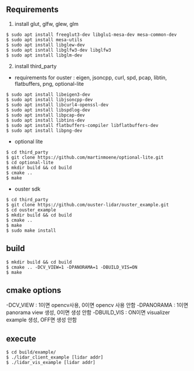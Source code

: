 ## Requirements

1. install glut, glfw, glew, glm
```
$ sudo apt install freeglut3-dev libglu1-mesa-dev mesa-common-dev
$ sudo apt install mesa-utils
$ sudo apt install libglew-dev
$ sudo apt isntall libglfw3-dev libglfw3
$ sudo apt install libglm-dev
```

2. install third_party
 - requirements for ouster : eigen, jsoncpp, curl, spd, pcap, libtin, flatbuffers, png, optional-lite
```
$ sudo apt install libeigen3-dev
$ sudo apt install libjsoncpp-dev
$ sudo apt install libcurl4-openssl-dev
$ sudo apt install libspdlog-dev
$ sudo apt install libpcap-dev
$ sudo apt install libtins-dev
$ sudo apt install flatbuffers-compiler libflatbuffers-dev
$ sudo apt install libpng-dev
```
 - optional lite
```
$ cd third_party
$ git clone https://github.com/martinmoene/optional-lite.git
$ cd optional-lite
$ mkdir build && cd build
$ cmake ..
$ make
```
 - ouster sdk 
```
$ cd third_party
$ git clone https://github.com/ouster-lidar/ouster_example.git
$ cd ouster_example
$ mkdir build && cd build
$ cmake ..
$ make
$ sudo make install
```

## build
```
$ mkdir build && cd build
$ cmake .. -DCV_VIEW=1 -DPANORAMA=1 -DBUILD_VIS=ON
$ make
```

## cmake options
-DCV_VIEW : 1이면 opencv사용, 0이면 opencv 사용 안함
-DPANORAMA : 1이면 panorama view 생성, 0이면 생성 안함
-DBUILD_VIS : ON이면 visualizer example 생성, OFF면 생성 안함

## execute
```
$ cd build/example/
$ ./lidar_client_example [lidar addr]
$ ./lidar_vis_example [lidar addr]
```

